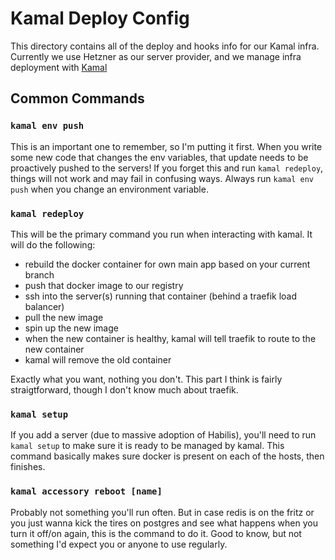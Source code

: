 # Kamal Deploy Config

This directory contains all of the deploy and hooks info for our Kamal infra. Currently we use Hetzner as our server provider, and we manage infra deployment with [Kamal](https://kamal-deploy.org/)

## Common Commands

### `kamal env push`

This is an important one to remember, so I'm putting it first. When you write some new code that changes the env variables, that update needs to be proactively pushed to the servers! If you forget this and run `kamal redeploy`, things will not work and may fail in confusing ways. Always run `kamal env push` when you change an environment variable.

### `kamal redeploy`

This will be the primary command you run when interacting with kamal. It will do the following:

- rebuild the docker container for own main app based on your current branch
- push that docker image to our registry
- ssh into the server(s) running that container (behind a traefik load balancer)
- pull the new image
- spin up the new image
- when the new container is healthy, kamal will tell traefik to route to the new container
- kamal will remove the old container

Exactly what you want, nothing you don't. This part I think is fairly straigtforward, though I don't know much about traefik.

### `kamal setup`

If you add a server (due to massive adoption of Habilis), you'll need to run `kamal setup` to make sure it is ready to be managed by kamal. This command basically makes sure docker is present on each of the hosts, then finishes.

### `kamal accessory reboot [name]`

Probably not something you'll run often. But in case redis is on the fritz or you just wanna kick the tires on postgres and see what happens when you turn it off/on again, this is the command to do it. Good to know, but not something I'd expect you or anyone to use regularly.